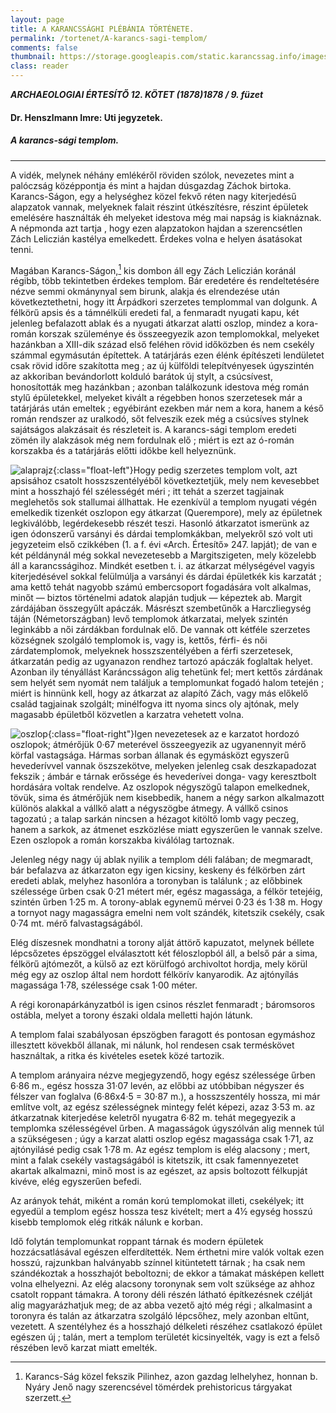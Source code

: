```yaml
---
layout: page
title: A KARANCSSÁGHI PLÉBÁNIA TÖRTÉNETE.
permalink: /tortenet/A-karancs-sagi-templom/
comments: false
thumbnail: https://storage.googleapis.com/static.karancssag.info/images/doc/utijegyzet.png
class: reader
---
```

_**ARCHAEOLOGIAI ÉRTESÍTŐ 12. KÖTET (1878)1878 / 9. füzet**_

#### Dr. Henszlmann Imre: Uti jegyzetek.

##### A karancs-sági templom.

***

 A vidék, melynek néhány emlékéről röviden szólok, nevezetes mint a palóczság középpontja és 
 mint a hajdan dúsgazdag Záchok birtoka. Karancs-Ságon, egy a helységhez közel fekvő réten nagy
 kiterjedésű alapzatok vannak, melyeknek falait részint útkészítésre, részint épületek emelésére
 használták éh melyeket idestova még mai napság is kiaknáznak. A népmonda azt tartja , hogy ezen
 alapzatokon hajdan a szerencsétlen Zách Leliczián kastélya emelkedett. Érdekes volna e helyen
 ásatásokat tenni.
 
 Magában Karancs-Ságon,[^1] kis dombon áll egy Zách Leliczián koránál régibb, több tekintetben érdekes
 templom. Bár eredetére és rendeltetésére nézve semmi okmánynyal sem birunk, alakja és elrendezése
 után következtethetni, hogy itt Árpádkori szerzetes templommal van dolgunk. A félkörű apsis és
 a támnélküli eredeti fal, a fenmaradt nyugati kapu, két jelenleg befalazott ablak és a nyugati
 átkarzat alatti oszlop, mindez a kora-román korszak szüleménye és összeegyezik azon templomokkal,
 melyeket hazánkban a XIII-dik század első feléhen rövid időközben és nem csekély számmal egymásután
 építettek. A tatárjárás ezen élénk építészeti lendületet csak rövid időre szakította meg ; az új
 külföldi telepítvényesek úgyszintén az akkoriban bevándorlott kolduló barátok új stylt, a csúcsívest,
 honosították meg hazánkban ; azonban találkozunk idestova még román stylű épületekkel, melyeket kivált
 a régebben honos szerzetesek már a tatárjárás után emeltek ; egyébiránt ezekben már nem a kora, hanem
 a késő román rendszer az uralkodó, sőt felveszik ezek még a csúcsíves stylnek sajátságos alakzásait
 és részleteit is. A karancs-sági templom eredeti zömén ily alakzások még nem fordulnak elő ; miért is
 ezt az ó-román korszakba és a tatárjárás előtti időkbe kell helyeznünk.
 
 ![alaprajz](https://storage.googleapis.com/static.karancssag.info/images/doc/kt2.png){:class="float-left"}Hogy pedig szerzetes templom volt, azt apsisához csatolt hosszszentélyéből következtetjük, mely nem
 kevesebbet mint a hosszhajó fél szélességét méri ; itt tehát a szerzet tagjainak meglehetős sok stallumai
 állhattak. He ezenkívül a templom nyugati végén emelkedik tizenkét oszlopon egy átkarzat (Querempore),
 mely az épületnek legkiválóbb, legérdekesebb részét teszi. Hasonló átkarzatot ismerünk az igen ódonszerű
 varsányi és dárdai templomkákban, melyekről szó volt uti jegyzeteim első czikkében (1. a f. évi «Arch.
 Értesítő» 247. lapját); de van e két példánynál még sokkal nevezetesebb a Margitszigeten, mely közelebb
 áll a karancsságihoz. Mindkét esetben t. i. az átkarzat mélységével vagyis kiterjedésével sokkal felülmúlja
 a varsányi és dárdai épületkék kis karzatát ; ama kettő tehát nagyobb számú embercsoport fogadására
 volt alkalmas, minőt — biztos történelmi adatok alapján tudjuk — képeztek ab. Margit zárdájában összegyűlt
 apáczák. Másrészt szembetűnők a Harczliegység táján (Németországban) levő templomok átkarzatai, melyek
 szintén leginkább a női zárdákban fordulnak elő. De vannak ott kétféle szerzetes községnek szolgáló
 templomok is, vagy is, kettős, férfi- és női zárdatemplomok, melyeknek hosszszentélyében a férfi szerzetesek,
 átkarzatán pedig az ugyanazon rendhez tartozó apáczák foglaltak helyet. Azonban ily tényállást Karáncsságon
 alig tehetünk fel; mert kettős zárdának sem helyét sem nyomát nem találjuk a templomunkat fogadó halom tetején ;
 miért is hinnünk kell, hogy az átkarzat az alapító Zách, vagy más előkelő család tagjainak szolgált; minélfogva
 itt nyoma sincs oly ajtónak, mely magasabb épületből közvetlen a karzatra vehetett volna.
 
 ![oszlop](https://storage.googleapis.com/static.karancssag.info/images/doc/kt1.png){:class="float-right"}Igen nevezetesek
 az e karzatot hordozó oszlopok; átmérőjük 0&middot;67 meterével összeegyezik az ugyanennyit mérő körfal vastagsága.
 Hármas sorban állanak és egymásközt egyszerű hevederívvel vannak öszszekötve, melyeken jelenleg csak
 deszkapadozat fekszik ; ámbár e tárnak erőssége és hevederívei donga- vagy keresztbolt hordására voltak rendelve.
 Az oszlopok négyszögű talapon emelkednek, tövük, sima és átmérőjük nem kisebbedik, hanem a négy sarkon alkalmazott
 különös alakkal a vállkő alatt a négyszögbe átmegy. A vállkő csinos tagozatú ; a talap sarkán nincsen a hézagot
 kitöltő lomb vagy peczeg, hanem a sarkok, az átmenet eszközlése miatt egyszerűen le vannak szelve. Ezen oszlopok
 a román korszakba kiválólag tartoznak.
 
 Jelenleg négy nagy új ablak nyilik a templom déli falában; de megmaradt,
 bár befalazva az átkarzaton egy igen kicsiny, keskeny és félkörben zárt eredeti ablak, melyhez hasonlóra a
 toronyban is találunk ; az előbbinek szélessége űrben csak 0&middot;21 métert mér, egész magassága, a félkör tetejéig,
 szintén űrben 1&middot;25 m. A torony-ablak egynemű mérvei 0&middot;23 és 1&middot;38 m. Hogy a tornyot nagy magasságra emelni nem
 volt szándék, kitetszik csekély, csak 0&middot;74 mt. mérő falvastagságából.
 
 Elég díszesnek mondhatni a torony alját
 áttörő kapuzatot, melynek béllete lépcsőzetes épszöggel elválasztott két féloszlopból áll, a belső pár a sima,
 félkörű ajtómezőt, a külső az ezt körülfogó archivoltot hordja, mely körül még egy az oszlop által nem hordott
 félkörív kanyarodik. Az ajtónyílás magassága 1&middot;78, szélessége csak 1&middot;00 méter.
 
 A régi koronapárkányzatból is
 igen csinos részlet fenmaradt ; báromsoros ostábla, melyet a torony északi oldala melletti hajón látunk.
 
 A templom
 falai szabályosan épszögben faragott és pontosan egymáshoz illesztett kövekből állanak, mi nálunk, hol rendesen
 csak terméskövet használtak, a ritka és kivételes esetek közé tartozik.
 
 A templom arányaira nézve megjegyzendő,
 hogy egész szélessége űrben 6&middot;86 m., egész hossza 31&middot;07 levén, az előbbi az utóbbiban négyszer és félszer van
 foglalva (6&middot;86x4&middot;5 = 30&middot;87 m.), a hosszszentély hossza, mi már említve volt, az egész szélességnek mintegy felét
 képezi, azaz 3&middot;53 m. az átkarzatnak kiterjedése keletről nyugatra 6&middot;82 m. tehát megegyezik a templomka
 szélességével űrben. A magasságok úgyszólván alig mennek túl a szükségesen ; úgy a karzat alatti oszlop egész
 magassága csak 1&middot;71, az ajtónyilásé pedig csak 1&middot;78 m. Az egész templom is elég alacsony ; mert, mint a falak
 csekély vastagságából is kitetszik, itt csak famennyezetet akartak alkalmazni, minő most is az egészet, az apsis
 boltozott félkupját kivéve, elég egyszerűen befedi.
 
 Az arányok tehát, miként a román korú templomokat illeti,
 csekélyek; itt egyedül a templom egész hossza tesz kivételt; mert a 4&frac12; egység hosszú kisebb templomok elég ritkák
 nálunk e korban.
 
 Idő folytán templomunkat roppant tárnak és modern épületek hozzácsatlásával egészen elferdítették.
 Nem érthetni mire valók voltak ezen hosszú, rajzunkban halványabb színnel kitüntetett tárnak ; ha csak nem
 szándékoztak a hosszhajót beboltozni; de ekkor a támakat másképen kellett volna elhelyezni. Az elég alacsony
 toronynak sem volt szüksége az ahhoz csatolt roppant támakra. A torony déli részén látható építkezésnek czélját
 alig magyarázhatjuk meg; de az abba vezető ajtó még régi ; alkalmasint a toronyra és talán az átkarzatra szolgáló
 lépcsőhez, mely azonban eltűnt, vezetett. A szentélyhez és a hosszhajó délkeleti részéhez csatlakozó épület egészen
 új ; talán, mert a templom területét kicsinyelték, vagy is ezt a felső részében levő karzat miatt emelték.
 
 [^1]: Karancs-Ság közel fekszik Pilinhez, azon gazdag lelhelyhez, honnan b. Nyáry Jenő nagy szerencsével tömérdek prehistoricus tárgyakat szerzett. 